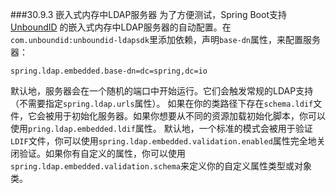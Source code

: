 ###30.9.3 嵌入式内存中LDAP服务器
为了方便测试，Spring Boot支持[UnboundID](https://www.ldap.com/unboundid-ldap-sdk-for-java) 的嵌入式内存中LDAP服务器的自动配置。在`com.unboundid:unboundid-ldapsdk`里添加依赖，声明`base-dn`属性，来配置服务器：
```properties
spring.ldap.embedded.base-dn=dc=spring,dc=io
```
默认地，服务器会在一个随机的端口中开始运行。它们会触发常规的LDAP支持（不需要指定`spring.ldap.urls`属性）。
如果在你的类路径下存在`schema.ldif`文件，它会被用于初始化服务器。如果你想要从不同的资源加载初始化脚本，你可以使用`pring.ldap.embedded.ldif`属性。
默认地，一个标准的模式会被用于验证`LDIF`文件，你可以使用`spring.ldap.embedded.validation.enabled`属性完全地关闭验证。如果你有自定义的属性，你可以使用`spring.ldap.embedded.validation.schema`来定义你的自定义属性类型或对象类。